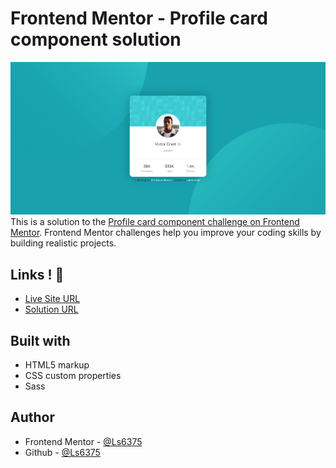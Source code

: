 
# Frontend Mentor - Profile card component solution
![](./design/screenshot.jpeg)
This is a solution to the [Profile card component challenge on Frontend Mentor](https://www.frontendmentor.io/challenges/profile-card-component-cfArpWshJ). Frontend Mentor challenges help you improve your coding skills by building realistic projects. 


## Links ! 👋

- [Live Site URL](https://ls6375.github.io/Frontend-Projects_Frontend-Mentor/5.%20profile-card-component-main)
- [Solution URL](https://www.frontendmentor.io/solutions/profile-card-component-ycMBQqRq0)


## Built with

- HTML5 markup
- CSS custom properties
- Sass


## Author

- Frontend Mentor - [@Ls6375](https://www.frontendmentor.io/profile/Ls6375)
- Github - [@Ls6375](https://github.com/Ls6375)
